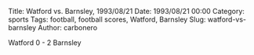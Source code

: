 Title: Watford vs. Barnsley, 1993/08/21
Date: 1993/08/21 00:00
Category: sports
Tags: football, football scores, Watford, Barnsley
Slug: watford-vs-barnsley
Author: carbonero


Watford 0 - 2 Barnsley
